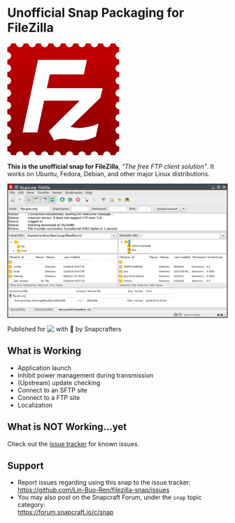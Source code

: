 # Unofficial Snap Packaging for FileZilla
<!--
​	Use the Staticaly service for easy access to in-repo pictures:
​	https://www.staticaly.com/
-->
<img src='gui/filezilla.svg' alt='Icon of FileZilla' title='Icon of FileZilla' style='width: 256px' />

**This is the unofficial snap for FileZilla**, *"The free FTP client solution"*. It works on Ubuntu, Fedora, Debian, and other major Linux distributions.

<!-- Uncomment and modify this when you are provided a build status badge
[![Build Status Badge of the `filezilla` Snap](https://build.snapcraft.io/badge/Lin-Buo-Ren/filezilla-snap.svg "Build Status of the `filezilla` snap")](https://build.snapcraft.io/user/Lin-Buo-Ren/filezilla-snap)
-->

![Screenshot of the Snapped Application](local/screenshots/main-interface.png "Screenshot of the Snapped Application")

Published for <img src="http://anything.codes/slack-emoji-for-techies/emoji/tux.png" align="top" width="24" /> with 💝 by Snapcrafters

<!-- Uncomment and modify this when you have published the snap to the Snap Store
## Installation
([Don't have snapd installed?](https://snapcraft.io/docs/core/install))

### In a Terminal
    # Install the snap #
    sudo snap install --channel=edge --devmode filezilla
    #sudo snap install --channel=beta filezilla
    #sudo snap install filezilla
    
    # Connect the snap to essential security confinement interfaces #
    ## (Proper reasoning for connecting _plug_name_) ##
    sudo snap connect filezilla:_plug_name_
    
    # Connect the snap to optional security confinement interfaces #
    ## (Proper reasoning for connecting _plug_name_) ##
    sudo snap connect filezilla:_plug_name_
    
    # Launch the application #
    filezilla
    snap run filezilla # If you have another existing installation

### The Graphical Way
[![Get it from the Snap Store](https://snapcraft.io/static/images/badges/en/snap-store-black.svg)](https://snapcraft.io/filezilla)
-->

## What is Working
* Application launch
* Inhibit power management during transmission
* (Upstream) update checking
* Connect to an SFTP site
* Connect to a FTP site
* Localization

## What is NOT Working...yet 
Check out the [issue tracker](https://github.com/Lin-Buo-Ren/filezilla-snap/issues) for known issues.

## Support
* Report issues regarding using this snap to the issue tracker:  
  <https://github.com/Lin-Buo-Ren/filezilla-snap/issues>
* You may also post on the Snapcraft Forum, under the `snap` topic category:  
  <https://forum.snapcraft.io/c/snap>

